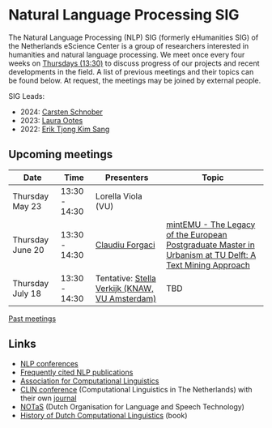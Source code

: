 # Natural Language Processing SIG

The Natural Language Processing (NLP) SIG (formerly eHumanities SIG) of the Netherlands eScience Center is a group of researchers interested in humanities and natural language processing. We meet once every four weeks on [Thursdays (13:30)](#upcoming-meetings) to discuss progress of our projects and recent developments in the field. A list of previous meetings and their topics can be found below. At request, the meetings may be joined by external people.

SIG Leads:
- 2024: [Carsten Schnober](https://www.esciencecenter.nl/team/carsten-schnober/)
- 2023: [Laura Ootes](https://www.esciencecenter.nl/team/dr-laura-ootes/)
- 2022: [Erik Tjong Kim Sang](https://www.esciencecenter.nl/team/dr-ir-erik-tjong-kim-sang/)

## Upcoming meetings

| Date | Time |Presenters | Topic |
|------|------|------|------------|
| Thursday May 23 | 13:30 - 14:30 | Lorella Viola (VU) | |
| Thursday June 20 | 13:30 - 14:30 | [Claudiu Forgaci](https://www.esciencecenter.nl/fellowship-programme/claudiu-forgaci/) | [mintEMU - The Legacy of the European Postgraduate Master in Urbanism at TU Delft: A Text Mining Approach](https://github.com/UD3-Lab/mintEMU) |
| Thursday July 18 | 13:30 - 14:30 | Tentative: [Stella Verkijk (KNAW, VU Amsterdam)](https://pure.knaw.nl/portal/nl/persons/stella-verkijk) | TBD |



[Past meetings](https://github.com/nlesc-sigs/nlp-sig/blob/master/meetings.md)

## Links

- [NLP conferences](nlp-conferences.md)
- [Frequently cited NLP publications](nlp-literature.md)
- [Association for Computational Linguistics](https://www.aclweb.org/portal/)
- [CLIN conference](https://www.let.rug.nl/vannoord/Clin/) (Computational Linguistics in The Netherlands) with their own [journal](https://www.clinjournal.org/clinj)
- [NOTaS](https://notas.nl/) (Dutch Organisation for Language and Speech Technology)
- [History of Dutch Computational Linguistics](https://www.let.rug.nl/vannoord/TST-Geschiedenis/) (book)  

